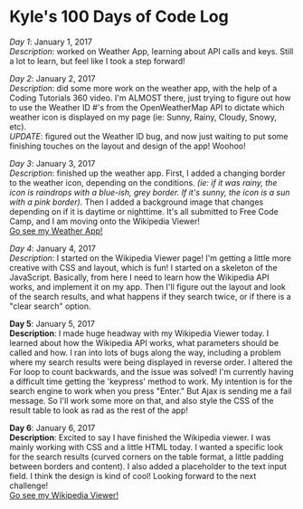 <html>
<h1> Kyle's 100 Days of Code Log </h1>
<p><em>Day 1</em>: January 1, 2017 </br>
<em>Description</em>: worked on Weather App, learning about API calls and keys. Still a lot to learn, but feel like I took a step forward!<p>
<div></div>
<p><em>Day 2</em>: January 2, 2017 </br>
<em>Description</em>: did some more work on the weather app, with the help of a Coding Tutorials 360 video. I'm ALMOST there, just trying to figure out how to use the Weather ID #'s from the OpenWeatherMap API to dictate which weather icon is displayed on my page (ie: Sunny, Rainy, Cloudy, Snowy, etc).</br>
<em>UPDATE</em>: figured out the Weather ID bug, and now just waiting to put some finishing touches on the layout and design of the app! Woohoo!</p>
<p><em>Day 3</em>: January 3, 2017 </br>
<em>Description</em>: finished up the weather app. First, I added a changing border to the weather icon, depending on the conditions. <em>(ie: if it was rainy, the icon is raindrops with a blue-ish, grey border. If it's sunny, the icon is a sun with a pink border).</em> Then I added a background image that changes depending on if it is daytime or nighttime. It's all submitted to Free Code Camp, and I am moving onto the Wikipedia Viewer!</br>
<a href="http://codepen.io/0ls0n/full/KaPLZB">Go see my Weather App!</a> </p>
<p><em>Day 4</em>: January 4, 2017 </br>
<em>Description</em>: I started on the Wikipedia Viewer page! I'm getting a little more creative with CSS and layout, which is fun! I started on a skeleton of the JavaScript. Basically, from here I need to learn how the Wikipedia API works, and implement it on my app. Then I'll figure out the layout and look of the search results, and what happens if they search twice, or if there is a "clear search" option.</p>
<p><strong>Day 5</strong>: January 5, 2017 </br>
<strong>Description</strong>: I made huge headway with my Wikipedia Viewer today. I learned about how the Wikipedia API works, what parameters should be called and how. I ran into lots of bugs along the way, including a problem where my search results were being displayed in reverse order. I altered the For loop to count backwards, and the issue was solved! I'm currently having a difficult time getting the 'keypress' method to work. My intention is for the search engine to work when you press "Enter." But Ajax is sending me a fail message. So I'll work some more on that, and also style the CSS of the result table to look as rad as the rest of the app!</p>
<p><strong>Day 6</strong>: January 6, 2017 </br>
<strong>Description</strong>: Excited to say I have finished the Wikipedia viewer. I was mainly working with CSS and a little HTML today. I wanted a specific look for the search results (curved corners on the table format, a little padding between borders and content). I also added a placeholder to the text input field. I think the design is kind of cool! Looking forward to the next challenge!</br>
<a href="https://codepen.io/0ls0n/full/JEjLzJ/">Go see my Wikipedia Viewer!</a></p>

</html>
